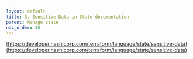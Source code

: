 ```yaml
---
layout: default
title: 3. Sensitive Data in State documentation
parent: Manage state
nav_order: 30
---
```


[https://developer.hashicorp.com/terraform/language/state/sensitive-data](https://developer.hashicorp.com/terraform/language/state/sensitive-data)
